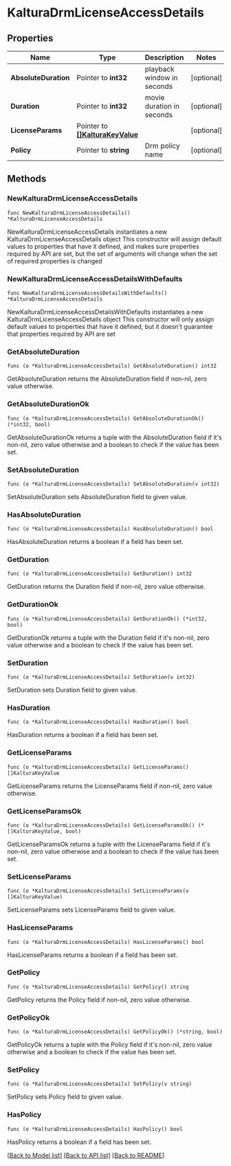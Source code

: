 # KalturaDrmLicenseAccessDetails

## Properties

Name | Type | Description | Notes
------------ | ------------- | ------------- | -------------
**AbsoluteDuration** | Pointer to **int32** | playback window in seconds | [optional] 
**Duration** | Pointer to **int32** | movie duration in seconds | [optional] 
**LicenseParams** | Pointer to [**[]KalturaKeyValue**](KalturaKeyValue.md) |  | [optional] 
**Policy** | Pointer to **string** | Drm policy name | [optional] 

## Methods

### NewKalturaDrmLicenseAccessDetails

`func NewKalturaDrmLicenseAccessDetails() *KalturaDrmLicenseAccessDetails`

NewKalturaDrmLicenseAccessDetails instantiates a new KalturaDrmLicenseAccessDetails object
This constructor will assign default values to properties that have it defined,
and makes sure properties required by API are set, but the set of arguments
will change when the set of required properties is changed

### NewKalturaDrmLicenseAccessDetailsWithDefaults

`func NewKalturaDrmLicenseAccessDetailsWithDefaults() *KalturaDrmLicenseAccessDetails`

NewKalturaDrmLicenseAccessDetailsWithDefaults instantiates a new KalturaDrmLicenseAccessDetails object
This constructor will only assign default values to properties that have it defined,
but it doesn't guarantee that properties required by API are set

### GetAbsoluteDuration

`func (o *KalturaDrmLicenseAccessDetails) GetAbsoluteDuration() int32`

GetAbsoluteDuration returns the AbsoluteDuration field if non-nil, zero value otherwise.

### GetAbsoluteDurationOk

`func (o *KalturaDrmLicenseAccessDetails) GetAbsoluteDurationOk() (*int32, bool)`

GetAbsoluteDurationOk returns a tuple with the AbsoluteDuration field if it's non-nil, zero value otherwise
and a boolean to check if the value has been set.

### SetAbsoluteDuration

`func (o *KalturaDrmLicenseAccessDetails) SetAbsoluteDuration(v int32)`

SetAbsoluteDuration sets AbsoluteDuration field to given value.

### HasAbsoluteDuration

`func (o *KalturaDrmLicenseAccessDetails) HasAbsoluteDuration() bool`

HasAbsoluteDuration returns a boolean if a field has been set.

### GetDuration

`func (o *KalturaDrmLicenseAccessDetails) GetDuration() int32`

GetDuration returns the Duration field if non-nil, zero value otherwise.

### GetDurationOk

`func (o *KalturaDrmLicenseAccessDetails) GetDurationOk() (*int32, bool)`

GetDurationOk returns a tuple with the Duration field if it's non-nil, zero value otherwise
and a boolean to check if the value has been set.

### SetDuration

`func (o *KalturaDrmLicenseAccessDetails) SetDuration(v int32)`

SetDuration sets Duration field to given value.

### HasDuration

`func (o *KalturaDrmLicenseAccessDetails) HasDuration() bool`

HasDuration returns a boolean if a field has been set.

### GetLicenseParams

`func (o *KalturaDrmLicenseAccessDetails) GetLicenseParams() []KalturaKeyValue`

GetLicenseParams returns the LicenseParams field if non-nil, zero value otherwise.

### GetLicenseParamsOk

`func (o *KalturaDrmLicenseAccessDetails) GetLicenseParamsOk() (*[]KalturaKeyValue, bool)`

GetLicenseParamsOk returns a tuple with the LicenseParams field if it's non-nil, zero value otherwise
and a boolean to check if the value has been set.

### SetLicenseParams

`func (o *KalturaDrmLicenseAccessDetails) SetLicenseParams(v []KalturaKeyValue)`

SetLicenseParams sets LicenseParams field to given value.

### HasLicenseParams

`func (o *KalturaDrmLicenseAccessDetails) HasLicenseParams() bool`

HasLicenseParams returns a boolean if a field has been set.

### GetPolicy

`func (o *KalturaDrmLicenseAccessDetails) GetPolicy() string`

GetPolicy returns the Policy field if non-nil, zero value otherwise.

### GetPolicyOk

`func (o *KalturaDrmLicenseAccessDetails) GetPolicyOk() (*string, bool)`

GetPolicyOk returns a tuple with the Policy field if it's non-nil, zero value otherwise
and a boolean to check if the value has been set.

### SetPolicy

`func (o *KalturaDrmLicenseAccessDetails) SetPolicy(v string)`

SetPolicy sets Policy field to given value.

### HasPolicy

`func (o *KalturaDrmLicenseAccessDetails) HasPolicy() bool`

HasPolicy returns a boolean if a field has been set.


[[Back to Model list]](../README.md#documentation-for-models) [[Back to API list]](../README.md#documentation-for-api-endpoints) [[Back to README]](../README.md)


